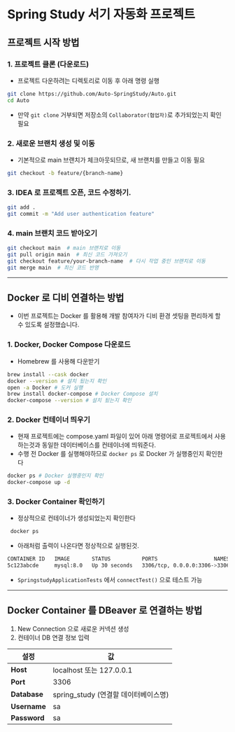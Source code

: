 # Spring Study 서기 자동화 프로젝트

## 프로젝트 시작 방법
### 1. 프로젝트 클론 (다운로드)
- 프로젝트 다운하려는 디렉토리로 이동 후 아래 명령 실행
```bash
git clone https://github.com/Auto-SpringStudy/Auto.git
cd Auto
```
- 만약 `git clone` 거부되면 저장소의 `Collaborator(협업자)`로 추가되었는지 확인 필요

### 2. 새로운 브랜치 생성 및 이동
- 기본적으로 main 브랜치가 체크아웃되므로, 새 브랜치를 만들고 이동 필요
```bash
git checkout -b feature/{branch-name}
```

### 3. IDEA 로 프로젝트 오픈, 코드 수정하기.
```bash
git add .
git commit -m "Add user authentication feature"
```

### 4. main 브랜치 코드 받아오기
```bash
git checkout main  # main 브랜치로 이동
git pull origin main  # 최신 코드 가져오기
git checkout feature/your-branch-name  # 다시 작업 중인 브랜치로 이동
git merge main  # 최신 코드 반영
```

---
## Docker 로 디비 연결하는 방법
- 이번 프로젝트는 Docker 를 활용해 개발 참여자가 디비 환경 셋팅을 편리하게 할 수 있도록 설정했습니다.

### 1. Docker, Docker Compose 다운로드
- Homebrew 를 사용해 다운받기
```bash
brew install --cask docker
docker --version # 설치 됬는지 확인
open -a Docker # 도커 실행
brew install docker-compose # Docker Compose 설치
docker-compose --version # 설치 됬는지 확인
```

### 2. Docker 컨테이너 띄우기
- 현재 프로젝트에는 compose.yaml 파일이 있어 아래 명령어로 프로젝트에서 사용하는것과 동일한 데이터베이스를 컨테이너에 띄워준다.
- 수행 전 Docker 를 실행해야하므로 `docker ps` 로 Docker 가 실행중인지 확인한다
```bash
docker ps # Docker 실행중인지 확인
docker-compose up -d
```

### 3. Docker Container 확인하기
- 정상적으로 컨테이너가 생성되었는지 확인한다
```bash
 docker ps
```

- 아래처럼 출력이 나온다면 정상적으로 실행된것.
```bash
CONTAINER ID   IMAGE       STATUS          PORTS                  NAMES
5c123abcde     mysql:8.0   Up 30 seconds   3306/tcp, 0.0.0.0:3306->3306/tcp   my-mysql-container
```

- `SpringstudyApplicationTests` 에서 `connectTest()` 으로 테스트 가능

---
## Docker Container 를 DBeaver 로 연결하는 방법
1. New Connection 으로 새로운 커넥션 생성
2. 컨테이너 DB 연결 정보 입력

| 설정 | 값           |
|---|-------------|
| **Host** | localhost 또는 127.0.0.1 |
| **Port** | 3306        |
| **Database** | spring_study (연결할 데이터베이스명) |
| **Username** | sa          |
| **Password** | sa          |



